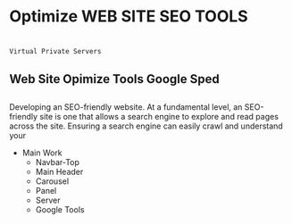 # Optimize WEB SITE SEO TOOLS <h1>
    Virtual Private Servers
## Web Site Opimize Tools Google Sped <h2>
 Developing an SEO-friendly website. At a fundamental level, an SEO-friendly site is one that allows a search engine to explore and read pages across the site. Ensuring a search engine can easily crawl and understand your<p>     

* Main Work 
    * Navbar-Top 
    * Main Header
    * Carousel 
    * Panel 
    * Server
    * Google Tools 

